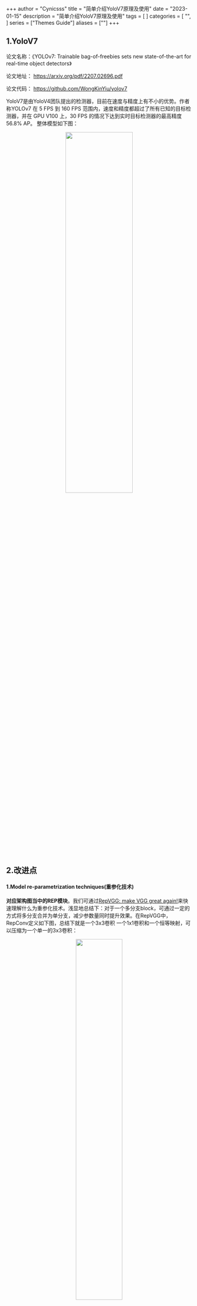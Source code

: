
+++
author = "Cynicsss"
title = "简单介绍YoloV7原理及使用"
date = "2023-01-15"
description = "简单介绍YoloV7原理及使用"
tags = [
]
categories = [
    "",
]
series = ["Themes Guide"]
aliases = [""]
+++

## 1.YoloV7
论文名称：《YOLOv7: Trainable bag-of-freebies sets new state-of-the-art for real-time object detectors》 

论文地址： https://arxiv.org/pdf/2207.02696.pdf

论文代码： https://github.com/WongKinYiu/yolov7

YoloV7是由YoloV4团队提出的检测器，目前在速度与精度上有不小的优势。作者称YOLOv7 在 5 FPS 到 160 FPS 范围内，速度和精度都超过了所有已知的目标检测器，并在 GPU V100 上，30 FPS 的情况下达到实时目标检测器的最高精度 56.8% AP。
整体模型如下图：
<center><img src="/images/yolov7-1.png" width="60%" height="50%" /></center>

## 2.改进点
#### 1.Model re-parametrization techniques(重参化技术)
**对应架构图当中的REP模块**。我们可通过[RepVGG: make VGG great again!](https://zhuanlan.zhihu.com/p/344324470)来快速理解什么为重参化技术。浅显地总结下：对于一个多分支block，可通过一定的方式将多分支合并为单分支，减少参数量同时提升效果。在RepVGG中，RepConv定义如下图，总结下就是一个3x3卷积 一个1x1卷积和一个恒等映射，可以压缩为一个单一的3x3卷积：
<center><img src="/images/yolov7-2.png" width="50%" height="50%" /></center>


#### 2.ELAN ELAN-W E-ELAN
对于ELAN，可通过下面这个博客进行了解：[理解Yolov7使用的ELAN](https://zhuanlan.zhihu.com/p/598642990)，目标是为了从梯度路径层面优化模型效果。 

ELAN-W模块，与ELAN所略有不同的是它在第二条分支的时候选取的输出数量不同。 

E-ELAN，其主要架构如下图所示。在大规模ELAN中，无论梯度路径长度和计算模块数量如何，都达到了稳定的状态。但如果更多计算模块被无限地堆叠，这种稳定状态可能会被破坏，参数利用率也会降低。本文提出的E-ELAN采用expand、shuffle、merge cardinality结构，实现在不破坏原始梯度路径的情况下，提高网络的学习能力。
![](/images/yolov7-3.png)

#### 3.Model scaling for concatenation-based models
模型缩放通过改变模型的宽度、深度和分辨率来生成不同大小的模型。
如果将上述E-EALN方法应用到基于级联的模型，我们会发现，当对深度放大或缩小时，基于级联的计算模块之后的过渡层的通道会随之减少或增加。如下图a->b所示。
![](/images/yolov7-4.png)
如果按比例放大深度，这种行为会导致过渡层的深入通道和输出通道的比例会变化，从而导致模型的硬件使用量下降。因此，对于基于级联的模型，必须提出一种复合模型缩放方法。即同时考虑深度因子以及过渡层的宽度因子。如上图(c)所示。

#### 4.辅助Loss及标签分配
辅助头（Aux head）指使用网络中间层进行损失计算来辅助网络训练（深度监督：监督网络不同深度特征）。如图（a）无辅助头。图（b）有辅助头。一般来说，在训练时增加辅助头可带来更好的性能，在推理时，去掉辅助头，加快模型推理速度。
本文作者将负责最终预测的head称为lead head，用于辅助训练的head称为aux head。用于训练两个head的样本分配策略如图（d）和（e）所示。
![](/images/yolov7-5.png)
在过去，在深度网络的训练中，标签分配通常直接指的是ground truth，并根据给定的规则生成hard label（未经过softmax）。然而近年来，以目标检测为例，研究者经常利用网络预测的质量分布来结合ground truth，使用一些计算和优化方法来生成可靠的软标签（soft label）。例如，YOLO使用bounding box预测和ground truth的IoU作为软标签。在本文中，作者将网络预测结果与ground truth一起考虑后再分配软标签的机制称为“标签分配器”。无论辅助头或引导头，都需要对目标进行深度监督。那么，‘’如何为辅助头和引导头合理分配软标签？”，这是作者需要考虑的问题。目前最常用的方法如图5（c）所示，即将辅助头和引导头分离，然后利用它们各自的预测结果和ground truth执行标签分配。本文提出的方法是一种新的标签分配方法，通过引导头的预测来引导辅助头以及自身。换句话说，首先使用引导头的prediction作为指导，生成从粗到细的层次标签，分别用于辅助头和引导头的学习，具体可看图5(d)和(e)。 

**Lead head guided label assigner：** 引导头引导“标签分配器”预测结果和ground truth进行计算，并通过优化（在utils/loss.py的SigmoidBin(）函数中，传送门：`https://github.com/WongKinYiu/yolov7/blob/main/utils/loss.py` 生成软标签。这组软标签将作为辅助头和引导头的目标来训练模型。这样做的目的是使引导头具有较强的学习能力，由此产生的软标签更能代表源数据与目标之间的分布差异和相关性。此外，作者还可以将这种学习看作是一种广义上的余量学习。通过让较浅的辅助头直接学习引导头已经学习到的信息，引导头能更加专注于尚未学习到的残余信息。 

**Coarse-to-fine lead head guided label assigner：** Coarse-to-fine引导头使用到了自身的prediction和ground truth来生成软标签，引导标签进行分配。然而，在这个过程中，作者生成了两组不同的软标签，即粗标签和细标签，其中细标签与引导头在标签分配器上生成的软标签相同，粗标签是通过降低正样本分配的约束，允许更多的网格作为正目标（可以看下FastestDet的label assigner，不单单只把gt中心点所在的网格当成候选目标，还把附近的三个也算进行去，增加正样本候选框的数量）。原因是一个辅助头的学习能力并不需要强大的引导头，为了避免丢失信息，作者将专注于优化样本召回的辅助头。对于引导头的输出，可以从查准率中过滤出高精度值的结果作为最终输出。然而，值得注意的是，如果粗标签的附加权重接近细标签的附加权重，则可能会在最终预测时产生错误的先验结果。


## 3.实验
#### 消融实验
模型缩放：
<center><img src="/images/yolov7-6.png" width="40%" height="40%" /></center> 

RepConv：
<center><img src="/images/yolov7-7.png" width="40%" height="40%" /></center> 

RepResidual：
<center><img src="/images/yolov7-8.png" width="40%" height="40%" /></center> 

辅助头：
<center><img src="/images/yolov7-9.png" width="40%" height="40%" /></center>

#### baseline对比
<center><img src="/images/yolov7-10.png" width="70%" height="70%" /></center>


## 4.训练
#### 1.数据集结构：
<center><img src="/images/yolov7-11.png" width="40%" height="40%" /></center>

#### 2.coco 数据集 格式
https://blog.csdn.net/weixin_44326452/article/details/122674257
x y w h定义：
```
def convert(size, box):
    dw = 1./(size[0])
    dh = 1./(size[1])
    x = (box[0] + box[1])/2.0 - 1
    y = (box[2] + box[3])/2.0 - 1
    w = box[1] - box[0]
    h = box[3] - box[2]
    x = x*dw
    w = w*dw
    y = y*dh
    h = h*dh
```
label文件txt内容格式：
```
category_id x y w h
category_id x y w h
category_id x y w h
...
```

#### 3.修改训练配置
总共有两个文件需要配置，一个是/yolov7/cfg/training/yolov7.yaml，这个文件是有关模型的配置文件；一个是/yolov7/data/coco.yaml，这个是数据集的配置文件。

-   修改/yolov7/cfg/training/yolov7.yaml
复制yolov7.yaml，并且重命名。此文件只需要修改一个地方，将nc的数量改为自定义数据集的class数量：
![](/images/yolov7-12.png)
-   修改/yolov7/data/coco.yaml
同样复制coco.yaml，自定义重命名在相同目录。此文件需要修改多处，如下图所示：
![](/images/yolov7-13.png)
#### 4.训练
使用[yolov7_training.pt](https://github.com/WongKinYiu/yolov7/releases/download/v0.1/yolov7_training.pt)预训练模型(专门用于迁移的预训练模型)进行训练，这里设置batch_size为6 epoch为120：
```
python3 train.py --weights yolov7_training.pt --cfg cfg/training/yolov7-gnan.yaml --data data/gnan.yaml --device 0 --batch-size 6 --epoch 120
```
#### 5.查看结果
yolov7会自动生成完备的训练结果，在/runs/train/下。
<center><img src="/images/yolov7-14.png" width="30%" height="30%" /></center>
<center><img src="/images/yolov7-15.png" width="70%" height="70%" /></center>